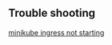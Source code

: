 ## Trouble shooting

[minikube ingress not starting](https://stackoverflow.com/questions/69225891/ingress-does-not-set-ip-adress-in-minikube-1-23-and-ubuntu-21-04)